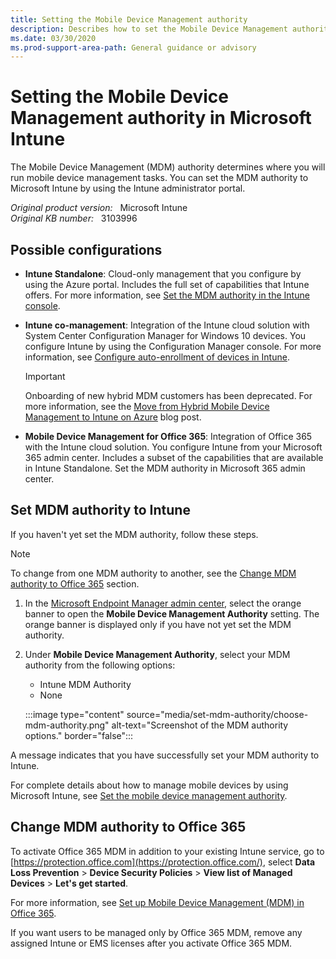 ```yaml
---
title: Setting the Mobile Device Management authority
description: Describes how to set the Mobile Device Management authority in Microsoft Intune.
ms.date: 03/30/2020
ms.prod-support-area-path: General guidance or advisory
---
```

# Setting the Mobile Device Management authority in Microsoft Intune

The Mobile Device Management (MDM) authority determines where you will run mobile device management tasks. You can set the MDM authority to Microsoft Intune by using the Intune administrator portal.

_Original product version:_ &nbsp; Microsoft Intune  
_Original KB number:_ &nbsp; 3103996

## Possible configurations

- **Intune Standalone**: Cloud-only management that you configure by using the Azure portal. Includes the full set of capabilities that Intune offers. For more information, see [Set the MDM authority in the Intune console](/mem/intune/fundamentals/mdm-authority-set#set-mdm-authority-to-intune).
- **Intune co-management**: Integration of the Intune cloud solution with System Center Configuration Manager for Windows 10 devices. You configure Intune by using the Configuration Manager console. For more information, see [Configure auto-enrollment of devices in Intune](/configmgr/comanage/tutorial-co-manage-clients#configure-auto-enrollment-of-devices-to-intune).

  > [!IMPORTANT]
  > Onboarding of new hybrid MDM customers has been deprecated. For more information, see the [Move from Hybrid Mobile Device Management to Intune on Azure](https://techcommunity.microsoft.com/t5/Intune-Customer-Success/Move-from-Hybrid-Mobile-Device-Management-to-Intune-on-Azure/ba-p/280150) blog post.

- **Mobile Device Management for Office 365**: Integration of Office 365 with the Intune cloud solution. You configure Intune from your Microsoft 365 admin center. Includes a subset of the capabilities that are available in Intune Standalone. Set the MDM authority in Microsoft 365 admin center.

## Set MDM authority to Intune

If you haven't yet set the MDM authority, follow these steps.

> [!NOTE]
> To change from one MDM authority to another, see the [Change MDM authority to Office 365](#change-mdm-authority-to-office-365) section.

1. In the [Microsoft Endpoint Manager admin center](https://go.microsoft.com/fwlink/?linkid=2109431), select the orange banner to open the **Mobile Device Management Authority** setting. The orange banner is displayed only if you have not yet set the MDM authority.
2. Under **Mobile Device Management Authority**, select your MDM authority from the following options:

   - Intune MDM Authority
   - None

   :::image type="content" source="media/set-mdm-authority/choose-mdm-authority.png" alt-text="Screenshot of the MDM authority options." border="false":::

A message indicates that you have successfully set your MDM authority to Intune.

For complete details about how to manage mobile devices by using Microsoft Intune, see [Set the mobile device management authority](/mem/intune/fundamentals/mdm-authority-set).

## Change MDM authority to Office 365

To activate Office 365 MDM in addition to your existing Intune service, go to [https://protection.office.com](https://protection.office.com/), select **Data Loss Prevention** > **Device Security Policies** > **View list of Managed Devices** > **Let's get started**.

For more information, see [Set up Mobile Device Management (MDM) in Office 365](https://support.office.com/article/Set-up-Mobile-Device-Management-MDM-in-Office-365-dd892318-bc44-4eb1-af00-9db5430be3cd).

If you want users to be managed only by Office 365 MDM, remove any assigned Intune or EMS licenses after you activate Office 365 MDM.
